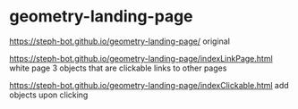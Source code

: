 # geometry-landing-page

https://steph-bot.github.io/geometry-landing-page/
original

https://steph-bot.github.io/geometry-landing-page/indexLinkPage.html
white page
3 objects that are clickable links to other pages

https://steph-bot.github.io/geometry-landing-page/indexClickable.html
add objects upon clicking
